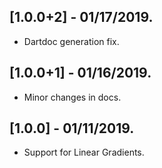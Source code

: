 ## [1.0.0+2] - 01/17/2019.

* Dartdoc generation fix.

## [1.0.0+1] - 01/16/2019.

* Minor changes in docs.

## [1.0.0] - 01/11/2019.

* Support for Linear Gradients.
